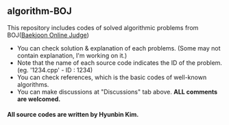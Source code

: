 ## algorithm-BOJ

This repository includes codes of solved algorithmic problems from BOJ([Baekjoon Online Judge](https://acmicpc.net))


- You can check solution & explanation of each problems. (Some may not contain explanation, I'm working on it.)
- Note that the name of each source code indicates the ID of the problem. (eg. '1234.cpp' - ID : 1234)
- You can check references, which is the basic codes of well-known algorithms.
- You can make discussions at "Discussions" tab above. **ALL comments are welcomed.**

#### All source codes are written by Hyunbin Kim.
